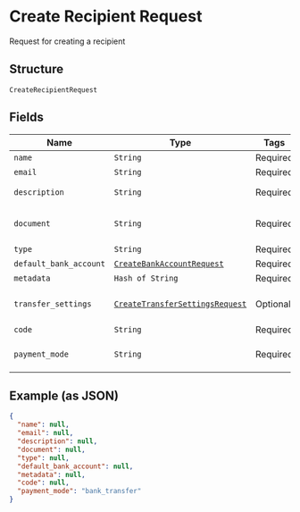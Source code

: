 
# Create Recipient Request

Request for creating a recipient

## Structure

`CreateRecipientRequest`

## Fields

| Name | Type | Tags | Description |
|  --- | --- | --- | --- |
| `name` | `String` | Required | Recipient name |
| `email` | `String` | Required | Recipient email |
| `description` | `String` | Required | Recipient description |
| `document` | `String` | Required | Recipient document number |
| `type` | `String` | Required | Recipient type |
| `default_bank_account` | [`CreateBankAccountRequest`](../../doc/models/create-bank-account-request.md) | Required | Bank account |
| `metadata` | `Hash of String` | Required | Metadata |
| `transfer_settings` | [`CreateTransferSettingsRequest`](../../doc/models/create-transfer-settings-request.md) | Optional | Receiver Transfer Information |
| `code` | `String` | Required | Recipient code |
| `payment_mode` | `String` | Required | Payment mode<br>**Default**: `'bank_transfer'` |

## Example (as JSON)

```json
{
  "name": null,
  "email": null,
  "description": null,
  "document": null,
  "type": null,
  "default_bank_account": null,
  "metadata": null,
  "code": null,
  "payment_mode": "bank_transfer"
}
```

